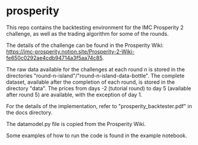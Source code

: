 # prosperity
This repo contains the backtesting environment for the IMC Prosperity 2 challenge, as well as the trading algorithm for some of the rounds.

The details of the challenge can be found in the Prosperity Wiki: https://imc-prosperity.notion.site/Prosperity-2-Wiki-fe650c0292ae4cdb94714a3f5aa74c85.

The raw data available for the challenges at each round $n$ is stored in the directories "round-n-island"/"round-n-island-data-bottle". 
The complete dataset, available after the completion of each round, is stored in the directory "data". The prices from days -2 (tutorial round) to day 5 (available after round 5) are available, with the exception of day 1.

For the details of the implementation, refer to "prosperity_backtester.pdf" in the docs directory.

The datamodel.py file is copied from the Prosperity Wiki. 

Some examples of how to run the code is found in the example notebook. 
